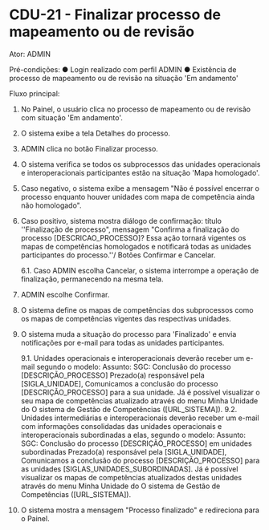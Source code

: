 # CDU-21 - Finalizar processo de mapeamento ou de revisão

Ator: ADMIN

Pré-condições:
● Login realizado com perfil ADMIN
● Existência de processo de mapeamento ou de revisão na situação 'Em andamento'

Fluxo principal:
1. No Painel, o usuário clica no processo de mapeamento ou de revisão com situação 'Em andamento'.
2. O sistema exibe a tela Detalhes do processo.
3. ADMIN clica no botão Finalizar processo.
4. O sistema verifica se todos os subprocessos das unidades operacionais e interoperacionais participantes estão na situação 'Mapa homologado'.
5. Caso negativo, o sistema exibe a mensagem "Não é possível encerrar o processo enquanto houver unidades com mapa de competência ainda não homologado".
6. Caso positivo, sistema mostra diálogo de confirmação: título ''Finalização de processo", mensagem "Confirma a finalização do processo [DESCRICAO_PROCESSO]? Essa ação tornará vigentes os mapas de competências homologados e notificará todas as unidades participantes do processo.''/ Botões Confirmar e Cancelar.

   6.1. Caso ADMIN escolha Cancelar, o sistema interrompe a operação de finalização, permanecendo na mesma tela.

7. ADMIN escolhe Confirmar.
8. O sistema define os mapas de competências dos subprocessos como os mapas de competências vigentes das respectivas unidades.
9. O sistema muda a situação do processo para 'Finalizado' e envia notificações por e-mail para todas as unidades participantes.

   9.1. Unidades operacionais e interoperacionais deverão receber um e-mail segundo o modelo:
   Assunto: SGC: Conclusão do processo [DESCRIÇÃO_PROCESSO]
   Prezado(a) responsável pela [SIGLA_UNIDADE],
   Comunicamos a conclusão do processo [DESCRIÇÃO_PROCESSO] para a sua unidade.
   Já é possível visualizar o seu mapa de competências atualizado através do menu Minha Unidade do O sistema de Gestão de Competências ([URL_SISTEMA]).
   9.2. Unidades intermediárias e interoperacionais deverão receber um e-mail com informações consolidadas das unidades operacionais e interoperacionais subordinadas a elas, segundo o modelo:
   Assunto: SGC: Conclusão do processo [DESCRIÇÃO_PROCESSO] em unidades subordinadas
   Prezado(a) responsável pela [SIGLA_UNIDADE],
   Comunicamos a conclusão do processo [DESCRIÇÃO_PROCESSO] para as unidades [SIGLAS_UNIDADES_SUBORDINADAS].
   Já é possível visualizar os mapas de competências atualizados destas unidades através do menu Minha Unidade do O sistema de Gestão de Competências ([URL_SISTEMA]).

10. O sistema mostra a mensagem "Processo finalizado" e redireciona para o Painel.